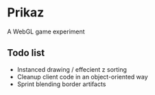 # Prikaz
A WebGL game experiment

## Todo list
- Instanced drawing / effecient z sorting
- Cleanup client code in an object-oriented way
- Sprint blending border artifacts
